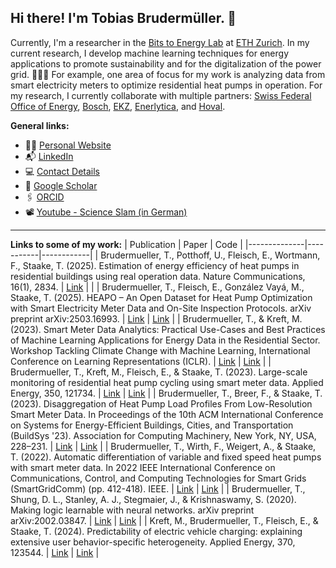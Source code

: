 ## Hi there! I'm Tobias Brudermüller. 👋

Currently, I'm a researcher in the [Bits to Energy Lab](https://www.bitstoenergy.com) at [ETH Zurich](https://www.im.ethz.ch). In my current research, I develop machine learning techniques for energy applications to promote sustainability and for the digitalization of the power grid. 🔋🔌💡 For example, one area of focus for my work is analyzing data from smart electricity meters to optimize residential heat pumps in operation. For my research, I currently collaborate with multiple partners: [Swiss Federal Office of Energy](https://www.bfe.admin.ch/bfe/de/home.html), [Bosch](https://www.bosch-homecomfort.com/ch/de/wohngebaeude/home/), [EKZ](https://www.ekz.ch/de/privatkunden.html), [Enerlytica](https://www.enerlytica.com/), and [Hoval](https://www.hoval.ch/).

**General links:**
- 👨‍💻 [Personal Website](https://tbrumue.github.io)
- 📬 [LinkedIn](https://www.linkedin.com/in/tobias-brudermueller/)
- 💻 [Contact Details](https://im.ethz.ch/people/tbrudermuell.html)
- 📄 [Google Scholar](https://scholar.google.com/citations?user=rpGG9_UAAAAJ&hl)
- 🖇 [ORCID](https://orcid.org/0009-0007-7319-1142)
- 📽 [Youtube - Science Slam (in German)](https://youtu.be/JFSeshpIkeE?feature=shared)

---

**Links to some of my work:**
| Publication | Paper | Code |
|--------------|-----------|------------|
| Brudermueller, T., Potthoff, U., Fleisch, E., Wortmann, F., Staake, T. (2025). Estimation of energy efficiency of heat pumps in residential buildings using real operation data. Nature Communications, 16(1), 2834. | [Link]([https://arxiv.org/abs/2503.16993](https://www.nature.com/articles/s41467-025-58014-y)) | | 
| Brudermueller, T., Fleisch, E., González Vayá, M., Staake, T. (2025). HEAPO – An Open Dataset for Heat Pump Optimization with Smart Electricity Meter Data and On-Site Inspection Protocols. arXiv preprint arXiv:2503.16993. | [Link](https://arxiv.org/abs/2503.16993) | [Link]([https://github.com/KrishnaswamyLab/logicml](https://github.com/tbrumue/heapo)) | 
| Brudermueller, T., & Kreft, M. (2023). Smart Meter Data Analytics: Practical Use-Cases and Best Practices of Machine Learning Applications for Energy Data in the Residential Sector. Workshop Tackling Climate Change with Machine Learning, International Conference on Learning Representations (ICLR). | [Link](https://www.climatechange.ai/papers/iclr2023/3) | [Link](https://github.com/bitstoenergy/iclr-tutorial) | 
| Brudermueller, T., Kreft, M., Fleisch, E., & Staake, T. (2023). Large-scale monitoring of residential heat pump cycling using smart meter data. Applied Energy, 350, 121734. | [Link](https://www.sciencedirect.com/science/article/pii/S030626192301098X) | [Link](https://github.com/tbrumue/smd-hp-cycling) | 
| Brudermueller, T., Breer, F., & Staake, T. (2023). Disaggregation of Heat Pump Load Profiles From Low-Resolution Smart Meter Data. In Proceedings of the 10th ACM International Conference on Systems for Energy-Efficient Buildings, Cities, and Transportation (BuildSys '23). Association for Computing Machinery, New York, NY, USA, 228–231. | [Link](https://dl.acm.org/doi/10.1145/3600100.3623731) | [Link](https://github.com/tbrumue/smd-hp-disaggregation) | 
| Brudermueller, T., Wirth, F., Weigert, A., & Staake, T. (2022). Automatic differentiation of variable and fixed speed heat pumps with smart meter data. In 2022 IEEE International Conference on Communications, Control, and Computing Technologies for Smart Grids (SmartGridComm) (pp. 412-418). IEEE. | [Link](https://ieeexplore.ieee.org/abstract/document/9961055) | [Link](https://github.com/tbrumue/smd-hp-type-detection) |
| Brudermueller, T., Shung, D. L., Stanley, A. J., Stegmaier, J., & Krishnaswamy, S. (2020). Making logic learnable with neural networks. arXiv preprint arXiv:2002.03847. | [Link](https://arxiv.org/abs/2002.03847) | [Link](https://github.com/KrishnaswamyLab/logicml) | 
| Kreft, M., Brudermueller, T., Fleisch, E., & Staake, T. (2024). Predictability of electric vehicle charging: explaining extensive user behavior-specific heterogeneity. Applied Energy, 370, 123544. | [Link](https://www.sciencedirect.com/science/article/pii/S0306261924009279) | [Link](https://github.com/markus-kreft/ev-charging-prediction) | 
